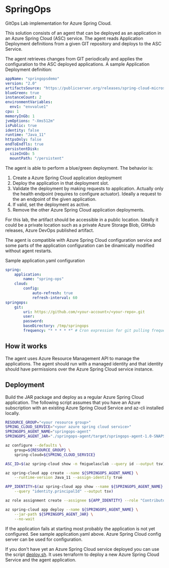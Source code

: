 # SpringOps
GitOps Lab implementation for Azure Spring Cloud.

This solution consists of an agent that can be deployed as an application in an Azure Spring Cloud (ASC) service. The agent reads Application Deployment definitions from a given GIT repository and deploys to the ASC Service.

The agent retrieves changes from GIT periodically and applies the configuration to the ASC deployed applications.
A sample Application Deployment definition:
```yaml
appName: "springopsdemo"
version: "2.0"
artifactsSource: "https://publicserver.org/releases/spring-cloud-microservice-0.0.1-SNAPSHOT.jar"
blueGreen: true
instanceCount: 2
environmentVariables:
  env1: "envvalue1"
cpu: 1
memoryInGb: 1
jvmOptions: "-Xms512m"
isPublic: true
identity: false
runtime: "Java_11"
httpsOnly: false
endToEndTls: true
persistentDisk:
  sizeInGb: 5
  mountPath: "/persistent"
```
The agent is able to perform a blue/green deployment. The behavior is:
1. Create a Azure Spring Cloud application deployment
2. Deploy the application in that deployment slot.
3. Validate the deployment by making requests to application. Actually only the health endpoint (requires to configure actuator). Ideally a request to the an endpoint of the given application.
4. If valid, set the deployment as active.
5. Remove the other Azure Spring Cloud application deployments.

For this lab, the artifact should be accessible in a public location. Ideally it could be a private location such as a private Azure Storage Blob, GitHub releases, Azure DevOps published artifact.

The agent is compatible with Azure Spring Cloud configuration service and some parts of the application configuration can be dinamically modified without agent restarts.

Sample application.yaml configuration
```yaml
spring:
    application:
        name: "spring-ops"
    cloud:
        config:
            auto-refresh: true
            refresh-interval: 60
springops:
    git:
        uri: https://github.com/<your-account>/<your-repo>.git
        user: 
        password:  
        baseDirectory: /tmp/springops
        frequency: "* * * * *" # Cron expression for git pulling frequency. This value is every minute
```

## How it works
The agent uses Azure Resource Management API to manage the applications. The agent should run with a managed identity and that identity should have permissions over the Azure Spring Cloud service instance.

## Deployment
Build the JAR package and deploy as a regular Azure Spring Cloud application. 
The following script assumes that you have an Azure subscription with an existing Azure Spring Cloud Service and az-cli installed locally.
```bash
RESOURCE_GROUP="<your resource group>"
SPRING_CLOUD_SERVICE="<your azure spring cloud service>"
SPRINGOPS_AGENT_NAME="springops-agent"
SPRINGOPS_AGENT_JAR="./springops-agent/target/springops-agent-1.0-SNAPSHOT.jar"

az configure --defaults \
    group=${RESOURCE_GROUP} \
    spring-cloud=${SPRING_CLOUD_SERVICE}

ASC_ID=$(az spring-cloud show -n fmiguelasclab --query id --output tsv)

az spring-cloud app create --name ${SPRINGOPS_AGENT_NAME} \
    --runtime-version Java_11 --assign-identity true

APP_IDENTITY=$(az spring-cloud app show --name ${SPRINGOPS_AGENT_NAME} \
    --query "identity.principalId" --output tsv)

az role assignment create --assignee ${APP_IDENTITY} --role "Contributor" --scope ${ASC_ID}

az spring-cloud app deploy --name ${SPRINGOPS_AGENT_NAME} \
    --jar-path ${SPRINGOPS_AGENT_JAR} \
    --no-wait 
```
If the application fails at starting most probably the application is not yet configured. See sample application.yaml above. Azure Spring Cloud config server can be used for configuration. 

If you don't have yet an Azure Spring Cloud service deployed you can use the script [deploy.sh](./deploy/deploy.sh). It uses terraform to deploy a new Azure Spring Cloud Service and the agent application.